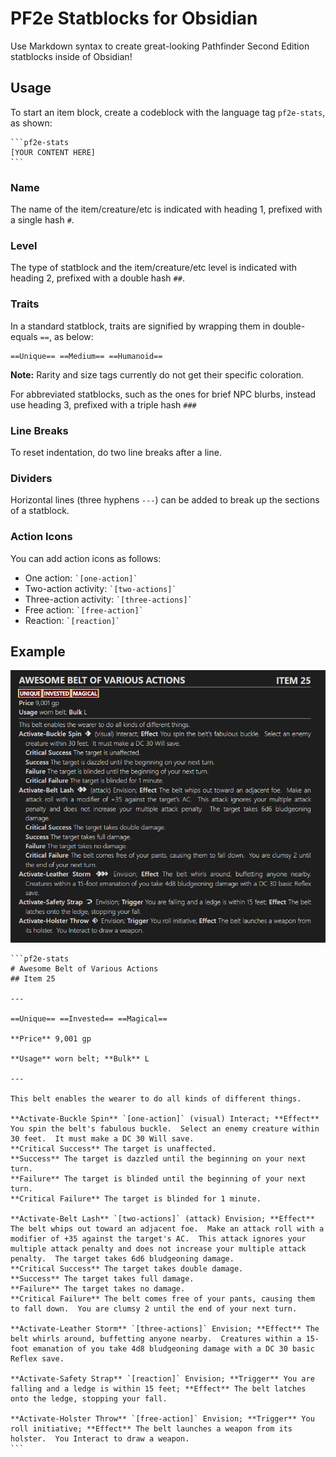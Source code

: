 # PF2e Statblocks for Obsidian

Use Markdown syntax to create great-looking Pathfinder Second Edition statblocks inside of Obsidian!

## Usage

To start an item block, create a codeblock with the language tag `pf2e-stats`, as shown:

    ```pf2e-stats
    [YOUR CONTENT HERE]
    ```

### Name

The name of the item/creature/etc is indicated with heading 1, prefixed with a single hash `#`.

### Level

The type of statblock and the item/creature/etc level is indicated with heading 2, prefixed with a double hash `##`.

### Traits

In a standard statblock, traits are signified by wrapping them in double-equals `==`, as below:

```
==Unique== ==Medium== ==Humanoid==
```

**Note:** Rarity and size tags currently do not get their specific coloration.

For abbreviated statblocks, such as the ones for brief NPC blurbs, instead use heading 3, prefixed with a triple hash `###`

### Line Breaks

To reset indentation, do two line breaks after a line.

### Dividers

Horizontal lines (three hyphens `---`) can be added to break up the sections of a statblock.

### Action Icons

You can add action icons as follows:

- One action: `` `[one-action]` ``
- Two-action activity: `` `[two-actions]` ``
- Three-action activity: `` `[three-actions]` ``
- Free action: `` `[free-action]` ``
- Reaction: `` `[reaction]` ``

## Example

![Item Example Formatted](/images/item_example.PNG)

	```pf2e-stats
	# Awesome Belt of Various Actions
	## Item 25

	---

	==Unique== ==Invested== ==Magical==

	**Price** 9,001 gp

	**Usage** worn belt; **Bulk** L

	---

	This belt enables the wearer to do all kinds of different things.

	**Activate-Buckle Spin** `[one-action]` (visual) Interact; **Effect** You spin the belt's fabulous buckle.  Select an enemy creature within 30 feet.  It must make a DC 30 Will save.
	**Critical Success** The target is unaffected.
	**Success** The target is dazzled until the beginning on your next turn.
	**Failure** The target is blinded until the beginning of your next turn.
	**Critical Failure** The target is blinded for 1 minute.

	**Activate-Belt Lash** `[two-actions]` (attack) Envision; **Effect** The belt whips out toward an adjacent foe.  Make an attack roll with a modifier of +35 against the target's AC.  This attack ignores your multiple attack penalty and does not increase your multiple attack penalty.  The target takes 6d6 bludgeoning damage.
	**Critical Success** The target takes double damage.
	**Success** The target takes full damage.
	**Failure** The target takes no damage.
	**Critical Failure** The belt comes free of your pants, causing them to fall down.  You are clumsy 2 until the end of your next turn.

	**Activate-Leather Storm** `[three-actions]` Envision; **Effect** The belt whirls around, buffetting anyone nearby.  Creatures within a 15-foot emanation of you take 4d8 bludgeoning damage with a DC 30 basic Reflex save.

	**Activate-Safety Strap** `[reaction]` Envision; **Trigger** You are falling and a ledge is within 15 feet; **Effect** The belt latches onto the ledge, stopping your fall.

	**Activate-Holster Throw** `[free-action]` Envision; **Trigger** You roll initiative; **Effect** The belt launches a weapon from its holster.  You Interact to draw a weapon.
	```
